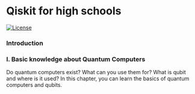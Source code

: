 # Qiskit for high schools
[![License](https://img.shields.io/github/license/Qiskit/qiskit-tutorials.svg?style=popout-square)](https://opensource.org/licenses/Apache-2.0)

### Introduction



### I. Basic knowledge about Quantum Computers
Do quantum computers exist? What can you use them for? What is qubit and where is it used? In this chapter, you can learn the basics of quantum computers and qubits. 
